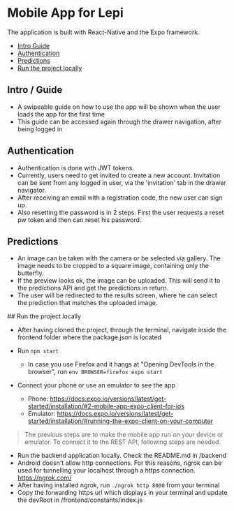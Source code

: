 # Mobile App for Lepi
The application is built with React-Native and the Expo framework.

- [Intro  Guide](#intro--guide)
- [Authentication](#authentication)
- [Predictions](#predictions)
- [Run the project locally](#run-the-project-locally)

## Intro / Guide

- A swipeable guide on how to use the app will be shown when the user loads the app for the first time
- This guide can be accessed again through the drawer navigation, after being logged in

## Authentication

- Authentication is done with JWT tokens.
- Currently, users need to get invited to create a new account. Invitation can be sent from any logged in user, via the 'invitation' tab in the drawer navigator.
- After receiving an email with a registration code, the new user can sign up.
- Also resetting the password is in 2 steps. First the user requests a reset pw token and then can reset his password.

## Predictions

- An image can be taken with the camera or be selected via gallery. The image needs to be cropped to a square image, containing only the butterfly.
- If the preview looks ok, the image can be uploaded. This will send it to the predictions API and get the predictions in return.
- The user will be redirected to the results screen, where he can select the prediction that matches the uploaded image.

## Run the project locally

- After having cloned the project, through the terminal, navigate inside the frontend folder where the package.json is located

- Run `npm start`
  - In case you use Firefox and it hangs at "Opening DevTools in the browser", run `env BROWSER=firefox expo start`

- Connect your phone or use an emulator to see the app
  - Phone: https://docs.expo.io/versions/latest/get-started/installation/#2-mobile-app-expo-client-for-ios
  - Emulator: https://docs.expo.io/versions/latest/get-started/installation/#running-the-expo-client-on-your-computer

> The previous steps are to make the mobile app run on your device or emulator. To connect it to the REST API, following steps are needed.

- Run the backend application locally. Check the README.md in /backend
- Android doesn't allow http connections. For this reasons, ngrok can be used for tunnelling your localhost through a https connection. https://ngrok.com/
- After having installed ngrok, run `./ngrok http 8000` from your terminal
- Copy the forwarding https url which displays in your terminal and update the devRoot in /frontend/constants/index.js
